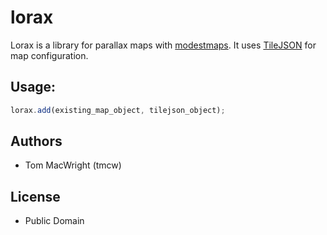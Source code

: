 # lorax

Lorax is a library for parallax maps with [modestmaps](http://github.com/stamen/modestmaps-js).
It uses [TileJSON](http://github.com/mapbox/tilejson-spec) for map configuration.

## Usage:

```javascript
lorax.add(existing_map_object, tilejson_object);
```

## Authors

* Tom MacWright (tmcw)

## License

* Public Domain